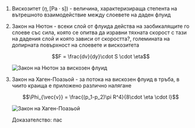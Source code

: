 1. Вискозитет ($\eta, [\text{Pa}\cdot\text{s}]$) - величина, характеризираща степента на вътрешното взаимодействие между слоевете на даден флуид
2. Закон на Нютон - всеки слой от флуида действа на заобикалящите го слоеве със сила, която се опитва да изравни тяхната скорост с тази на дадения слой и която зависи от скоростта?, големината на допирната повърхност на слоевете и вискозитета
	
	$$F = \frac{dv}{dy}\cdot S \cdot \eta$$
	
	![Закон на Нютон за вискозен флуид](Закон%20на%20Нютон%20за%20вискозен%20флуид.jpg)

3. Закон на Хаген-Поазьой - за потока на вискозен флуид в тръба, в чиито краища е приложено различно налягане
	
	$$\Phi_{\vec{v}} = \frac{(p_1-p_2)\pi R^4}{8\cdot \eta \cdot l}$$
	
	![Закон на Хаген-Поазьой](Закон%20на%20Хаген-Поазьой.jpg)
	
	Доказателство: пас
